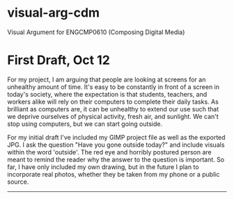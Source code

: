 # visual-arg-cdm
Visual Argument for ENGCMP0610 (Composing Digital Media)

<h1>First Draft, Oct 12</h1>
<p>For my project, I am arguing that people are looking at screens for an unhealthy amount of time. It's easy to be constantly in front of a screen in today's society, where the expectation is that students, teachers, and workers alike will rely on their computers to complete their daily tasks. As brilliant as computers are, it can be unhealthy to extend our use such that we deprive ourselves of physical activity, fresh air, and sunlight. We can't stop using computers, but we can start going outside. </p>

<p>For my initial draft I've included my GIMP project file as well as the exported JPG. I ask the question "Have you gone outside today?" and include visuals within the word 'outside'. The red eye and horribly postured person are meant to remind the reader why the answer to the question is important. So far, I have only included my own drawing, but in the future I plan to incorporate real photos, whether they be taken from my phone or a public source.</p>

<hr>

